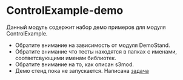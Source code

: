# ControlExample-demo
Данный модуль содержит набор демо примеров для модуля ControlExample.

* Обратите внимание на зависимость от модуля DemoStand.
* Обратите внимание что тесты находятся в папках с именами, соответсвующими именам библиотек.
* Обратите внимание на то, как описан s3mod.
* Демо стенд пока не запускается. Написана [задача](https://online.sbis.ru/opendoc.html?guid=e3ad8408-daa0-4dd8-b56b-c9a661a5b105)
